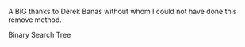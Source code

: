 A BIG thanks to Derek Banas without whom I could not have done this remove method.

Binary Search Tree